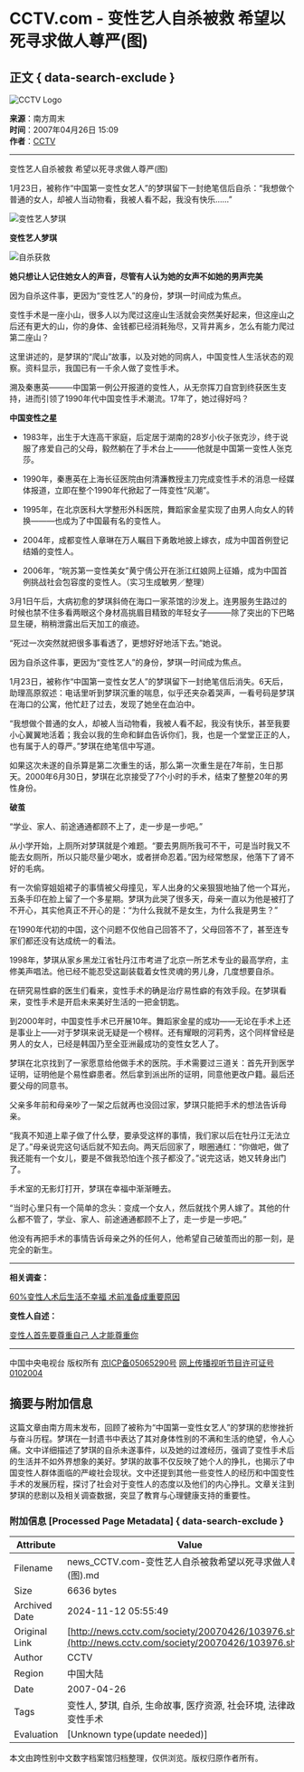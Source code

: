 # CCTV.com - 变性艺人自杀被救 希望以死寻求做人尊严(图)

## 正文 { data-search-exclude }


![CCTV Logo](http://www.cctv.com/channel/content/images/logo_small.jpg)

**来源**：南方周末  
**时间**：2007年04月26日 15:09  
**作者**：[CCTV](http://www.cctv.com)  

---

变性艺人自杀被救 希望以死寻求做人尊严(图)

1月23日，被称作“中国第一变性女艺人”的梦琪留下一封绝笔信后自杀：“我想做个普通的女人，却被人当动物看，我被人看不起，我没有快乐……”

![变性艺人梦琪](http://news.cctv.com/20070426/images/1177571406574_1177571406574_r.jpg)

**变性艺人梦琪**

![自杀获救](http://news.cctv.com/20070426/images/1177571411603_1177571411603_r.jpg)

**她只想让人记住她女人的声音，尽管有人认为她的女声不如她的男声完美**

因为自杀这件事，更因为“变性艺人”的身份，梦琪一时间成为焦点。

变性手术是一座小山，很多人以为爬过这座山生活就会突然美好起来，但这座山之后还有更大的山，你的身体、金钱都已经消耗殆尽，又背井离乡，怎么有能力爬过第二座山？

这里讲述的，是梦琪的“爬山”故事，以及对她的同病人，中国变性人生活状态的观察。资料显示，我国已有一千余人做了变性手术。

溯及秦惠英———中国第一例公开报道的变性人，从无奈挥刀自宫到终获医生支持，进而引领了1990年代中国变性手术潮流。17年了，她过得好吗？

**中国变性之星**

- 1983年，出生于大连高干家庭，后定居于湖南的28岁小伙子张克沙，终于说服了疼爱自己的父母，毅然躺在了手术台上———他就是中国第一变性人张克莎。
  
- 1990年，秦惠英在上海长征医院由何清濂教授主刀完成变性手术的消息一经媒体报道，立即在整个1990年代掀起了一阵变性“风潮”。
  
- 1995年，在北京医科大学整形外科医院，舞蹈家金星实现了由男人向女人的转换———也成为了中国最有名的变性人。
  
- 2004年，成都变性人章琳在万人瞩目下勇敢地披上嫁衣，成为中国首例登记结婚的变性人。
  
- 2006年，“皖苏第一变性美女”黄宁倩公开在浙江红娘网上征婚，成为中国首例挑战社会包容度的变性人。（实习生成敏男／整理）

3月1日午后，大病初愈的梦琪斜倚在海口一家茶馆的沙发上。连男服务生路过的时候也禁不住多看两眼这个身材高挑眉目精致的年轻女子———除了突出的下巴略显生硬，稍稍泄露出后天加工的痕迹。

“死过一次突然就把很多事看透了，更想好好地活下去。”她说。

因为自杀这件事，更因为“变性艺人”的身份，梦琪一时间成为焦点。

1月23日，被称作“中国第一变性女艺人”的梦琪留下一封绝笔信后消失。6天后，助理高原叙述：电话里听到梦琪沉重的喘息，似乎还夹杂着哭声，一看号码是梦琪在海口的公寓，他忙赶了过去，发现了她坐在血泊中。

“我想做个普通的女人，却被人当动物看，我被人看不起，我没有快乐，甚至我要小心翼翼地活着；我会以我的生命和鲜血告诉你们，我，也是一个堂堂正正的人，也有属于人的尊严。”梦琪在绝笔信中写道。

如果这次未遂的自杀算是第二次重生的话，那么第一次重生是在7年前，生日那天。2000年6月30日，梦琪在北京接受了7个小时的手术，结束了整整20年的男性身份。

**破茧**

“学业、家人、前途通通都顾不上了，走一步是一步吧。”

从小学开始，上厕所对梦琪就是个难题。“要去男厕所我可不干，可是当时我又不能去女厕所，所以只能尽量少喝水，或者拼命忍着。”因为经常憋尿，他落下了肾不好的毛病。

有一次偷穿姐姐裙子的事情被父母撞见，军人出身的父亲狠狠地抽了他一个耳光，五条手印在脸上留了一个多星期。梦琪为此哭了很多天，母亲一直以为他是被打了不开心，其实他真正不开心的是：“为什么我就不是女生，为什么我是男生？”

在1990年代初的中国，这个问题不仅他自己回答不了，父母回答不了，甚至连专家们都还没有达成统一的看法。

1998年，梦琪从家乡黑龙江省牡丹江市考进了北京一所艺术专业的最高学府，主修美声唱法。他已经不能忍受这副装载着女性灵魂的男儿身，几度想要自杀。

在研究易性癖的医生们看来，变性手术的确是治疗易性癖的有效手段。在梦琪看来，变性手术是开启未来美好生活的一把金钥匙。

到2000年时，中国变性手术已开展10年。舞蹈家金星的成功——无论在手术上还是事业上——对于梦琪来说无疑是一个榜样。还有耀眼的河莉秀，这个同样曾经是男人的女人，已经是韩国乃至全亚洲最成功的变性女艺人了。

梦琪在北京找到了一家愿意给他做手术的医院。手术需要过三道关：首先开到医学证明，证明他是个易性癖患者。然后拿到派出所的证明，同意他更改户籍。最后还要父母的同意书。

父亲多年前和母亲吵了一架之后就再也没回过家，梦琪只能把手术的想法告诉母亲。

“我真不知道上辈子做了什么孽，要承受这样的事情，我们家以后在牡丹江无法立足了。”母亲说完这句话后就不知去向。两天后回家了，眼圈通红：“你做吧，做了我还能有一个女儿，要是不做我恐怕连个孩子都没了。”说完这话，她又转身出门了。

手术室的无影灯打开，梦琪在幸福中渐渐睡去。

“当时心里只有一个简单的念头：变成一个女人，然后就找个男人嫁了。其他的什么都不管了，学业、家人、前途通通都顾不上了，走一步是一步吧。”

他没有再把手术的事情告诉母亲之外的任何人，他希望自己破茧而出的那一刻，是完全的新生。

---

**相关调查：**

[60%变性人术后生活不幸福 术前准备成重要原因](http://news.cctv.com/society/20070426/103989.shtml)

**变性人自述：**

[变性人首先要尊重自己 人才能尊重你](http://news.cctv.com/society/20070426/104015.shtml)

---

中国中央电视台 版权所有 [京ICP备05065290号](http://www.miibeian.gov.cn/)  [网上传播视听节目许可证号 0102004](http://www.miibeian.gov.cn/)

## 摘要与附加信息

<!-- tcd_abstract -->
这篇文章由南方周末发布，回顾了被称为“中国第一变性女艺人”的梦琪的悲惨挫折与奋斗历程。梦琪在一封遗书中表达了其对身体性别的不满和生活的绝望，令人心痛。文中详细描述了梦琪的自杀未遂事件，以及她的过渡经历，强调了变性手术后的生活并不如外界想象的美好。梦琪的故事不仅反映了她个人的挣扎，也揭示了中国变性人群体面临的严峻社会现状。文中还提到其他一些变性人的经历和中国变性手术的发展历程，探讨了社会对于变性人的态度以及他们的内心挣扎。文章关注到梦琪的悲剧以及相关调查数据，突显了教育与心理健康支持的重要性。
<!-- tcd_abstract_end -->

### 附加信息 [Processed Page Metadata] { data-search-exclude }

| Attribute       | Value                                  |
|-----------------|----------------------------------------|
| Filename        | news_CCTV.com-变性艺人自杀被救希望以死寻求做人尊严(图).md                             |
| Size            | 6636 bytes                           |
| Archived Date   | 2024-11-12 05:55:49                             |
| Original Link   | [http://news.cctv.com/society/20070426/103976.shtml](http://news.cctv.com/society/20070426/103976.shtml)                       |
| Author          | CCTV                               |
| Region          | 中国大陆                               |
| Date            | 2007-04-26                                 |
| Tags            | 变性人, 梦琪, 自杀, 生命故事, 医疗资源, 社会环境, 法律政策, 变性手术                                 |
| Evaluation            | [Unknown type(update needed)]                                 |
<!-- tcd_table_end -->

本文由跨性别中文数字档案馆归档整理，仅供浏览。版权归原作者所有。
